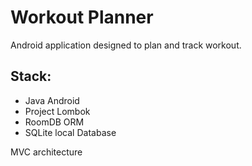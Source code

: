 # Workout Planner

Android application designed to plan and track workout.

## Stack:
- Java Android
- Project Lombok
- RoomDB ORM
- SQLite local Database


MVC architecture 

